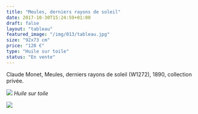 ```yaml
---
title: "Meules, derniers rayons de soleil"
date: 2017-10-30T15:24:59+01:00
draft: false
layout: "tableau"
featured_image: "/img/013/tableau.jpg"
size: "92x73 cm"
price: "120 €"
type: "Huile sur toile"
status: "En vente"
---
```


Claude Monet, Meules, derniers rayons de soleil (W1272), 1890, collection privée.

![](/img/013/tableau.jpg)
*Huile sur toile*

![](/img/013/detail.jpg)
